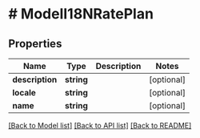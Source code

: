 # # ModelI18NRatePlan

## Properties

Name | Type | Description | Notes
------------ | ------------- | ------------- | -------------
**description** | **string** |  | [optional]
**locale** | **string** |  | [optional]
**name** | **string** |  | [optional]

[[Back to Model list]](../../README.md#models) [[Back to API list]](../../README.md#endpoints) [[Back to README]](../../README.md)

